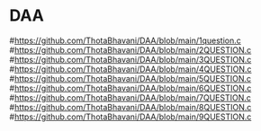 # DAA
#https://github.com/ThotaBhavani/DAA/blob/main/1question.c
#https://github.com/ThotaBhavani/DAA/blob/main/2QUESTION.c
#https://github.com/ThotaBhavani/DAA/blob/main/3QUESTION.c
#https://github.com/ThotaBhavani/DAA/blob/main/4QUESTION.c
#https://github.com/ThotaBhavani/DAA/blob/main/5QUESTION.c
#https://github.com/ThotaBhavani/DAA/blob/main/6QUESTION.c
#https://github.com/ThotaBhavani/DAA/blob/main/7QUESTION.c
#https://github.com/ThotaBhavani/DAA/blob/main/8QUESTION.c
#https://github.com/ThotaBhavani/DAA/blob/main/9QUESTION.c
